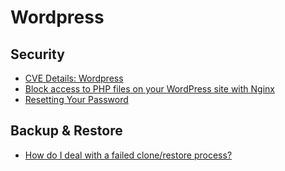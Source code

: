 # Wordpress

## Security
* [CVE Details: Wordpress](http://www.cvedetails.com/vulnerability-list/vendor_id-2337/product_id-4096/Wordpress-Wordpress.html)
* [Block access to PHP files on your WordPress site with Nginx](https://www.bjornjohansen.com/block-access-to-php-files-with-nginx)
* [Resetting Your Password](https://wordpress.org/support/article/resetting-your-password/)

## Backup & Restore
* [How do I deal with a failed clone/restore process?](https://managewp.com/user-guide/faq/how-do-i-deal-with-failed-clonerestore)
